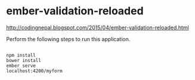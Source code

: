 # ember-validation-reloaded
http://codingnepal.blogspot.com/2015/04/ember-validation-reloaded.html

Perform the following steps to run this application.
<pre><code>
npm install
bower install
ember serve
localhost:4200/myform
</code></pre>
